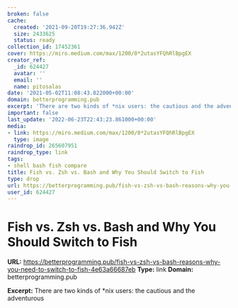 ```yaml
---
broken: false
cache:
  created: '2021-09-20T19:27:36.942Z'
  size: 2433625
  status: ready
collection_id: 17452361
cover: https://miro.medium.com/max/1200/0*2utasYFQhRlBpgEX
creator_ref:
  _id: 624427
  avatar: ''
  email: ''
  name: pitosalas
date: '2021-05-02T11:08:43.822000+00:00'
domain: betterprogramming.pub
excerpt: 'There are two kinds of *nix users: the cautious and the adventurous'
important: false
last_update: '2022-06-23T22:43:23.861000+00:00'
media:
- link: https://miro.medium.com/max/1200/0*2utasYFQhRlBpgEX
  type: image
raindrop_id: 265607951
raindrop_type: link
tags:
- shell bash fish compare
title: Fish vs. Zsh vs. Bash and Why You Should Switch to Fish
type: drop
url: https://betterprogramming.pub/fish-vs-zsh-vs-bash-reasons-why-you-need-to-switch-to-fish-4e63a66687eb
user_id: 624427
---
```


# Fish vs. Zsh vs. Bash and Why You Should Switch to Fish

**URL:** https://betterprogramming.pub/fish-vs-zsh-vs-bash-reasons-why-you-need-to-switch-to-fish-4e63a66687eb
**Type:** link
**Domain:** betterprogramming.pub

**Excerpt:** There are two kinds of *nix users: the cautious and the adventurous
